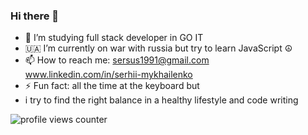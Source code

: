 ### Hi there 👋

<!--
**YoungSandw1ch/YoungSandw1ch** is a ✨ _special_ ✨ repository because its `README.md` (this file) appears on your GitHub profile.

Here are some ideas to get you started:

- 🔭 I’m currently working on ...
- 🌱 I’m currently learning ...
- 👯 I’m looking to collaborate on ...
- 🤔 I’m looking for help with ...
- 💬 Ask me about ...
- 📫 How to reach me: ...
- 😄 Pronouns: ...
- ⚡ Fun fact: ...
-->
- 🔭 I’m studying full stack developer in GO IT
- 🇺🇦 I’m currently on war with russia but try to learn JavaScript ☮️
- 📫 How to reach me: sersus1991@gmail.com
                      www.linkedin.com/in/serhii-mykhailenko
- ⚡ Fun fact: all the time at the keyboard but
- i try to find the right balance in a healthy lifestyle and code writing

<div id="badges"><img src="https://komarev.com/ghpvc/?username=YoungSandw1ch&style=flat-square&color=yellow" alt="profile views counter"/></div>

